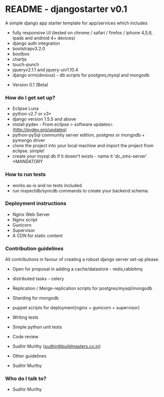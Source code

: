 # README - djangostarter v0.1 #

A simple django app starter template for app/services which includes
- fully responsive UI (tested on chrome / safari / firefox / iphone 4,5,6, ipads and android 4+ devices)
- django auth integration
- bootstrapv3.2.0
- bootbox
- chartjs
- touch-punch
- jqueryv2.1.1 and jquery-uiv1.10.4 
- django orm(obvious) - db scripts for postgres,mysql and mongodb

* Version 0.1 (Beta)

### How do I get set up? ###

* Eclipse Luna
* python v2.7 or v3+
* django version 1.5.5 and above
* install pydev - From eclipse > software updates> (http://pydev.org/updates)
* python-pySql community server edition, postgres or mongodb + pymongo driver
* clone the project into your local machine and import the project from eclipse. simple!
* create your mysql db if it dosen't exists - name it 'dc_sms-server' *MANDATORY

### How to run tests
*  works as-is and no tests included.
*  run inspectdb/syncdb commands to create your backend schema.

### Deployment instructions

* Nginx Web Server
* Nginx script
* Gunicorn
* Supervisor
* A CDN for static content

### Contribution guidelines ###
All contributions in favour of creating a robust django server set-up please.

* Open for proposal in adding a cache/datastore - redis,rabbitmq
* distributed tasks - celery
* Replication / Merge-replication scripts for postgres/mysql/mongodb
* Sharding for mongodb
* puppet scripts for deployment(nginx + gunicorn + supervisor)

* Writing tests
- Simple python unit tests

* Code review
- Sudhir Murthy (sudhir@buildmasters.co.in)

* Other guidelines
- Sudhir Murthy

### Who do I talk to? ###

* Sudhir Murthy
